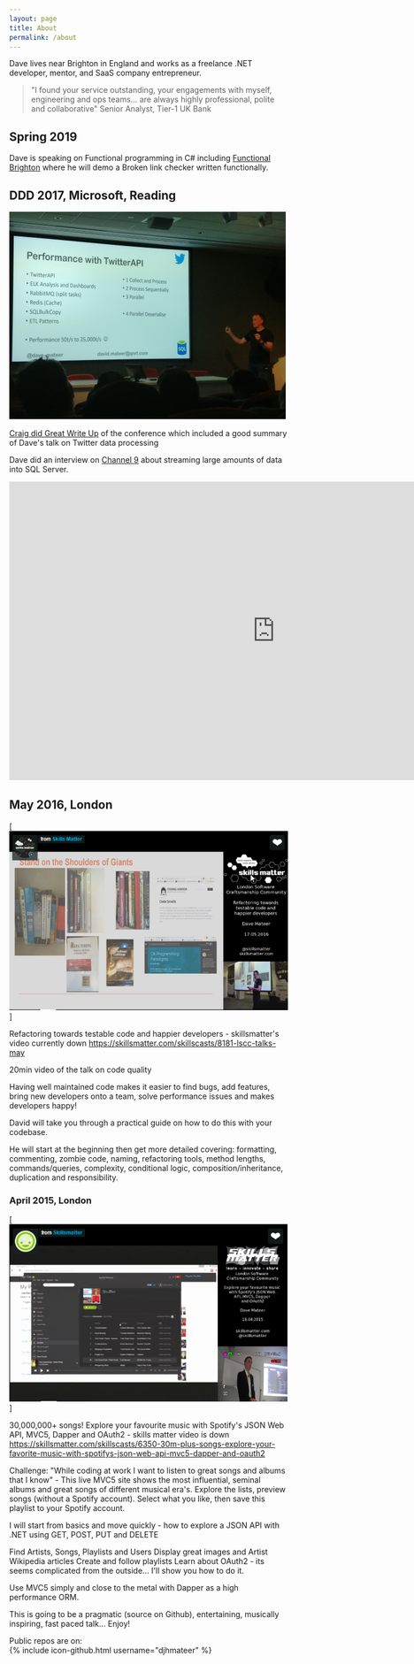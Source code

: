 ```yaml
---
layout: page
title: About
permalink: /about
---
```

Dave lives near Brighton in England and works as a freelance .NET developer, mentor, and SaaS company entrepreneur.

> "I found your service outstanding, your engagements with myself, engineering and ops teams... are always highly professional, polite and collaborative" Senior Analyst, Tier-1 UK Bank

## Spring 2019

Dave is speaking on Functional programming in C# including [Functional Brighton](https://www.meetup.com/Functional-Brighton/events/260140369/) where he will demo a Broken link checker written functionally.

## DDD 2017, Microsoft, Reading

![DDD12](/assets/DaveDDD12_500.jpg)

[Craig did Great Write Up](http://blog.craigtp.co.uk/post/DDD-12-In-Review) of the conference which included a good summary of Dave's talk on Twitter data processing

Dave did an interview on [Channel 9](https://channel9.msdn.com/events/DDD/DDD12-Developer-Day-2017/Streaming-Large-Volumes-of-Data-into-SQL) about streaming large amounts of data into SQL Server.

<iframe src="https://channel9.msdn.com/Events/DDD/DDD12-Developer-Day-2017/Streaming-Large-Volumes-of-Data-into-SQL/player" width="960" height="540" allowFullScreen frameBorder="0" title="Streaming Large Volumes of Data into SQL - Microsoft Channel 9 Video"></iframe>

## May 2016, London

[![Screenshot](/assets/SkillsMatters2.png)]

Refactoring towards testable code and happier developers - skillsmatter's video currently down https://skillsmatter.com/skillscasts/8181-lscc-talks-may

20min video of the talk on code quality

Having well maintained code makes it easier to find bugs, add features, bring new developers onto a team, solve performance issues and makes developers happy!

David will take you through a practical guide on how to do this with your codebase.

He will start at the beginning then get more detailed covering: formatting, commenting, zombie code, naming, refactoring tools, method lengths, commands/queries, complexity, conditional logic, composition/inheritance, duplication and responsibility.

### April 2015, London

[![Screenshot](/assets/SkillsMatters1.png)]

30,000,000+ songs! Explore your favourite music with Spotify's JSON Web API, MVC5, Dapper and OAuth2 - skills matter video is down https://skillsmatter.com/skillscasts/6350-30m-plus-songs-explore-your-favorite-music-with-spotifys-json-web-api-mvc5-dapper-and-oauth2

Challenge: "While coding at work I want to listen to great songs and albums that I know" - This live MVC5 site shows the most influential, seminal albums and great songs of different musical era's. Explore the lists, preview songs (without a Spotify account). Select what you like, then save this playlist to your Spotify account.

I will start from basics and move quickly - how to explore a JSON API with .NET using GET, POST, PUT and DELETE

Find Artists, Songs, Playlists and Users
Display great images and Artist Wikipedia articles
Create and follow playlists
Learn about OAuth2 - its seems complicated from the outside… I'll show you how to do it.

Use MVC5 simply and close to the metal with Dapper as a high performance ORM.

This is going to be a pragmatic (source on Github), entertaining, musically inspiring, fast paced talk… Enjoy!

Public repos are on:  
{% include icon-github.html username="djhmateer" %}
